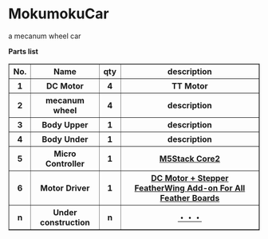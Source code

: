 # MokumokuCar
a mecanum wheel car

**Parts list**
 <table border="1">
    <tr>
      <th>No.</th>
      <th>Name</th>
      <th>qty</th>
      <th>description</th>
    </tr>
    <tr>
      <th>1</th>
      <th>DC Motor</th>
      <th>4</th>
      <th>TT Motor</th>
    </tr>
    <tr>
      <th>2</th>
      <th>mecanum wheel</th>
      <th>4</th>
      <th>description</th>
    </tr>
    <tr>
      <th>3</th>
      <th>Body Upper</th>
      <th>1</th>
      <th>description</th>
    </tr>
    <tr>
      <th>4</th>
      <th>Body Under</th>
      <th>1</th>
      <th>description</th>
    </tr>
    <tr>
      <th>5</th>
      <th>Micro Controller</th>
      <th>1</th>
      <th><a href="https://shop.m5stack.com/products/m5stack-core2-esp32-iot-development-kit">M5Stack Core2</a></th>
    </tr>
    <tr>
      <th>6</th>
      <th>Motor Driver</th>
      <th>1</th>
      <th><a href="https://www.adafruit.com/product/2927">DC Motor + Stepper FeatherWing Add-on For All Feather Boards</a></th>
    </tr>
    <tr>
      <th>n</th>
      <th>Under construction</th>
      <th>n</th>
      <th><a href="">・・・</a></th>
    </tr>
  </table>